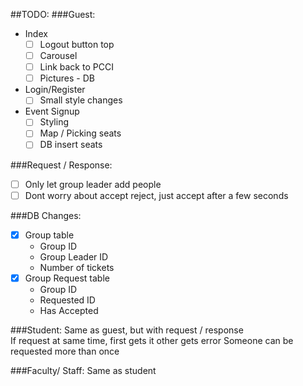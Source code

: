##TODO:
###Guest:

* Index
  * [ ] Logout button top
  * [ ] Carousel
  * [ ] Link back to PCCI
  * [ ] Pictures - DB

* Login/Register
  * [ ] Small style changes

* Event Signup
  * [ ] Styling
  * [ ] Map / Picking seats
  * [ ] DB insert seats

###Request / Response:
* [ ] Only let group leader add people
* [ ] Dont worry about accept reject, just accept after a few seconds

###DB Changes:
* [X] Group table
  * Group ID
  * Group Leader ID
  * Number of tickets
* [X] Group Request table
  * Group ID
  * Requested ID
  * Has Accepted

###Student:
Same as guest, but with request / response  
If request at same time, first gets it other gets error
Someone can be requested more than once

###Faculty/ Staff:
Same as student
